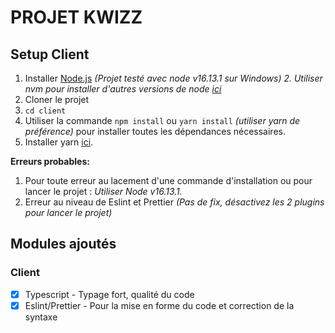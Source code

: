 PROJET KWIZZ
======

## Setup Client

1. Installer [Node.js](https://nodejs.org/en/) *(Projet testé avec node v16.13.1 sur Windows)*
*2. Utiliser nvm pour installer d'autres versions de node [ici](https://github.com/nvm-sh/nvm)*
3. Cloner le projet
4. `cd client`
5. Utiliser la commande  `npm install` ou `yarn install` *(utiliser yarn de préférence)* pour installer toutes les dépendances nécessaires.
6. Installer yarn [ici](https://yarnpkg.com/lang/fr/).

**Erreurs probables:**</br>
1. Pour toute erreur au lacement d'une commande d'installation ou pour lancer le projet : *Utiliser Node v16.13.1.*
2. Erreur au niveau de Eslint et Prettier *(Pas de fix, désactivez les 2 plugins pour lancer le projet)*

## Modules ajoutés
### Client
- [x] Typescript - Typage fort, qualité du code</br>
- [x] Eslint/Prettier - Pour la mise en forme du code et correction de la syntaxe
